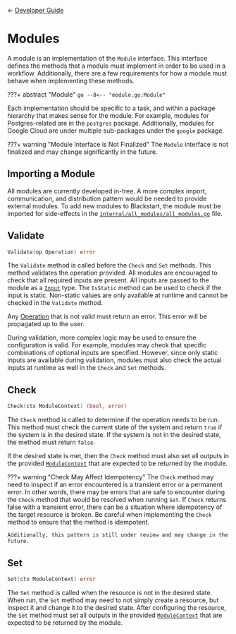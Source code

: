 <span class="mkdocs-hidden">&larr; [Developer Guide](README.md)</span>

# Modules

A module is an implementation of the `Module` interface. This interface defines the methods that a
module must implement in order to be used in a workflow. Additionally, there are a few requirements
for how a module must behave when implementing these methods.

<!-- prettier-ignore-start -->
???+ abstract "Module"
    ```go
    --8<-- "module.go:Module"
    ```
<!-- prettier-ignore-end -->

Each implementation should be specific to a task, and within a package hierarchy that makes sense
for the module. For example, modules for Postgres-related are in the `postgres` package.
Additionally, modules for Google Cloud are under multiple sub-packages under the `google` package.

<!-- prettier-ignore-start -->
???+ warning "Module Interface is Not Finalized"
    The `Module` interface is not finalized and may change significantly in the future.
<!-- prettier-ignore-end -->

## Importing a Module

All modules are currently developed in-tree. A more complex import, communication, and distribution
pattern would be needed to provide external modules. To add new modules to Blackstart, the module
must be imported for side-effects in the
[`internal/all_modules/all_modules.go`](internal/all_modules/all_modules.go) file.

## Validate

```go
Validate(op Operation) error
```

The `Validate` method is called before the `Check` and `Set` methods. This method validates the
operation provided. All modules are encouraged to check that all required inputs are present. All
inputs are passed to the module as a [`Input`](#moduleinput) type. The `IsStatic` method can be used
to check if the input is static. Non-static values are only available at runtime and cannot be
checked in the `Validate` method.

Any [Operation](#operation) that is not valid must return an error. This error will be propagated up
to the user.

During validation, more complex logic may be used to ensure the configuration is valid. For example,
modules may check that specific combinations of optional inputs are specified. However, since only
static inputs are available during validation, modules must also check the actual inputs at runtime
as well in the `Check` and `Set` methods.

## Check

```go
Check(ctx ModuleContext) (bool, error)
```

The `Check` method is called to determine if the operation needs to be run. This method must check
the current state of the system and return `true` if the system is in the desired state. If the
system is not in the desired state, the method must return `false`.

If the desired state is met, then the `Check` method must also set all outputs in the provided
[`ModuleContext`](module-context.md) that are expected to be returned by the module.

<!-- prettier-ignore-start -->
???+ warning "Check May Affect Idempotency"
    The `Check` method may need to inspect if an error encountered is a transient error or a permanent error. In other 
    words, there may be errors that are safe to encounter during the `Check` method that would be resolved when running 
    `Set`. If `Check` returns false with a transient error, there can be a situation where idempotency of the target 
    resource is broken. Be careful when implementing the `Check` method to ensure that the method is idempotent.

    Additionally, this pattern is still under review and may change in the future.
<!-- prettier-ignore-end -->

## Set

```go
Set(ctx ModuleContext) error
```

The `Set` method is called when the resource is not in the desired state. When run, the `Set` method
may need to not simply create a resource, but inspect it and change it to the desired state. After
configuring the resource, the `Set` method must set all outputs in the provided
[`ModuleContext`](module-context.md) that are expected to be returned by the module.

